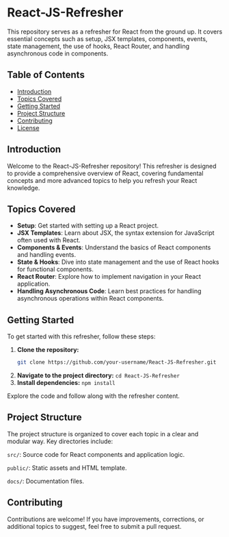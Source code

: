 # React-JS-Refresher

This repository serves as a refresher for React from the ground up. It covers essential concepts such as setup, JSX templates, components, events, state management, the use of hooks, React Router, and handling asynchronous code in components.

## Table of Contents
- [Introduction](#introduction)
- [Topics Covered](#topics-covered)
- [Getting Started](#getting-started)
- [Project Structure](#project-structure)
- [Contributing](#contributing)
- [License](#license)

## Introduction

Welcome to the React-JS-Refresher repository! This refresher is designed to provide a comprehensive overview of React, covering fundamental concepts and more advanced topics to help you refresh your React knowledge.

## Topics Covered

- **Setup**: Get started with setting up a React project.
- **JSX Templates**: Learn about JSX, the syntax extension for JavaScript often used with React.
- **Components & Events**: Understand the basics of React components and handling events.
- **State & Hooks**: Dive into state management and the use of React hooks for functional components.
- **React Router**: Explore how to implement navigation in your React application.
- **Handling Asynchronous Code**: Learn best practices for handling asynchronous operations within React components.

## Getting Started

To get started with this refresher, follow these steps:

1. **Clone the repository:**
   ```bash
   git clone https://github.com/your-username/React-JS-Refresher.git
   ```
2. **Navigate to the project directory:**
``
cd React-JS-Refresher
``
3. **Install dependencies:**
``
npm install
``

Explore the code and follow along with the refresher content.
## Project Structure
The project structure is organized to cover each topic in a clear and modular way. Key directories include:

``src/``: Source code for React components and application logic.

``public/``: Static assets and HTML template.

``docs/``: Documentation files.
## Contributing
Contributions are welcome! If you have improvements, corrections, or additional topics to suggest, feel free to submit a pull request.
